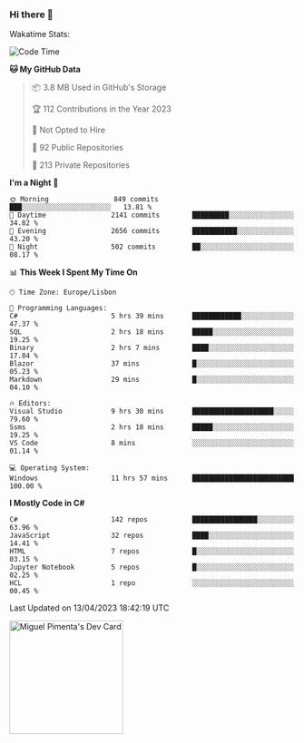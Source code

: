### Hi there 👋

<!--
**miguelpimenta/miguelpimenta** is a ✨ _special_ ✨ repository because its `README.md` (this file) appears on your GitHub profile.

Here are some ideas to get you started:

- 🔭 I’m currently working on ...
- 🌱 I’m currently learning ...
- 👯 I’m looking to collaborate on ...
- 🤔 I’m looking for help with ...
- 💬 Ask me about ...
- 📫 How to reach me: ...
- 😄 Pronouns: ...
- ⚡ Fun fact: ...
-->

Wakatime Stats:
<!--START_SECTION:waka-->
![Code Time](http://img.shields.io/badge/Code%20Time-3%2C841%20hrs%2019%20mins-blue)

**🐱 My GitHub Data** 

> 📦 3.8 MB Used in GitHub's Storage 
 > 
> 🏆 112 Contributions in the Year 2023
 > 
> 🚫 Not Opted to Hire
 > 
> 📜 92 Public Repositories 
 > 
> 🔑 213 Private Repositories 
 > 
**I'm a Night 🦉** 

```text
🌞 Morning                849 commits         ███░░░░░░░░░░░░░░░░░░░░░░   13.81 % 
🌆 Daytime                2141 commits        █████████░░░░░░░░░░░░░░░░   34.82 % 
🌃 Evening                2656 commits        ███████████░░░░░░░░░░░░░░   43.20 % 
🌙 Night                  502 commits         ██░░░░░░░░░░░░░░░░░░░░░░░   08.17 % 
```


📊 **This Week I Spent My Time On** 

```text
🕑︎ Time Zone: Europe/Lisbon

💬 Programming Languages: 
C#                       5 hrs 39 mins       ████████████░░░░░░░░░░░░░   47.37 % 
SQL                      2 hrs 18 mins       █████░░░░░░░░░░░░░░░░░░░░   19.25 % 
Binary                   2 hrs 7 mins        ████░░░░░░░░░░░░░░░░░░░░░   17.84 % 
Blazor                   37 mins             █░░░░░░░░░░░░░░░░░░░░░░░░   05.23 % 
Markdown                 29 mins             █░░░░░░░░░░░░░░░░░░░░░░░░   04.10 % 

🔥 Editors: 
Visual Studio            9 hrs 30 mins       ████████████████████░░░░░   79.60 % 
Ssms                     2 hrs 18 mins       █████░░░░░░░░░░░░░░░░░░░░   19.25 % 
VS Code                  8 mins              ░░░░░░░░░░░░░░░░░░░░░░░░░   01.14 % 

💻 Operating System: 
Windows                  11 hrs 57 mins      █████████████████████████   100.00 % 
```

**I Mostly Code in C#** 

```text
C#                       142 repos           ████████████████░░░░░░░░░   63.96 % 
JavaScript               32 repos            ████░░░░░░░░░░░░░░░░░░░░░   14.41 % 
HTML                     7 repos             █░░░░░░░░░░░░░░░░░░░░░░░░   03.15 % 
Jupyter Notebook         5 repos             █░░░░░░░░░░░░░░░░░░░░░░░░   02.25 % 
HCL                      1 repo              ░░░░░░░░░░░░░░░░░░░░░░░░░   00.45 % 
```




 Last Updated on 13/04/2023 18:42:19 UTC
<!--END_SECTION:waka-->

<a href="https://app.daily.dev/MiguelPimenta"><img src="https://api.daily.dev/devcards/05b7ad917b6047f3b1368fb0fe084ad8.png?r=sx6" width="200" alt="Miguel Pimenta's Dev Card"/></a>
